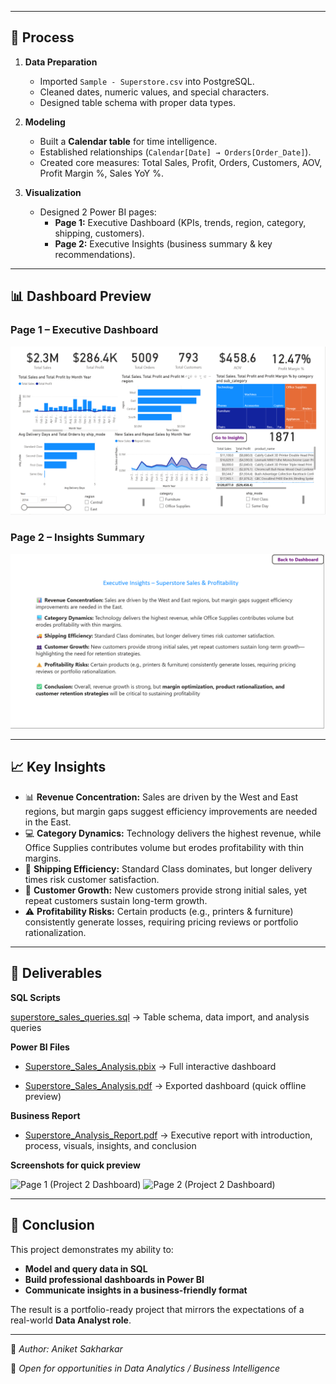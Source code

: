 
---

## 🔑 Process
1. **Data Preparation**
   
   - Imported `Sample - Superstore.csv` into PostgreSQL.  
   - Cleaned dates, numeric values, and special characters.  
   - Designed table schema with proper data types.  

3. **Modeling**

   - Built a **Calendar table** for time intelligence.  
   - Established relationships (`Calendar[Date] → Orders[Order_Date]`).  
   - Created core measures: Total Sales, Profit, Orders, Customers, AOV, Profit Margin %, Sales YoY %.  

5. **Visualization**

   - Designed 2 Power BI pages:  
     - **Page 1:** Executive Dashboard (KPIs, trends, region, category, shipping, customers).  
     - **Page 2:** Executive Insights (business summary & key recommendations).  

---

## 📊 Dashboard Preview

### Page 1 – Executive Dashboard
![Dashboard Screenshot](Page_1_Dashboard.png)

### Page 2 – Insights Summary
![Insights Screenshot](Page_2_Dashboard.png)

---

## 📈 Key Insights
- 📊 **Revenue Concentration:** Sales are driven by the West and East regions, but margin gaps suggest efficiency improvements are needed in the East.  
- 💻 **Category Dynamics:** Technology delivers the highest revenue, while Office Supplies contributes volume but erodes profitability with thin margins.  
- 🚚 **Shipping Efficiency:** Standard Class dominates, but longer delivery times risk customer satisfaction.  
- 👥 **Customer Growth:** New customers provide strong initial sales, yet repeat customers sustain long-term growth.  
- ⚠️ **Profitability Risks:** Certain products (e.g., printers & furniture) consistently generate losses, requiring pricing reviews or portfolio rationalization.  

---

## 📑 Deliverables

 **SQL Scripts**
  
 [superstore_sales_queries.sql](sql/superstore_sales_queries.sql)   → Table schema, data import, and analysis queries 

 **Power BI Files**  
 
  - [Superstore_Sales_Analysis.pbix](Project2_Sales_&_Revenue_Performance_Dashboard.pbix)   → Full interactive dashboard
    
  - [Superstore_Sales_Analysis.pdf](Sales_&_Revenue_Performance_Dashboard.pdf)   → Exported dashboard (quick offline preview)  


**Business Report**  
  - [Superstore_Analysis_Report.pdf](Superstore_Sales_Analysis_Report.pdf) → Executive report with introduction, process, visuals, insights, and conclusion


  **Screenshots for quick preview**

  <img width="1881" height="1007" alt="Page 1 (Project 2 Dashboard)" src="https://github.com/user-attachments/assets/5d46625e-983d-47f8-a302-3ee4fdf83aac" />
  <img width="1795" height="997" alt="Page 2 (Project 2 Dashboard)" src="https://github.com/user-attachments/assets/3dc0e5cc-e64c-4d5b-8f2f-b023282c01ab" />



---

## 🏁 Conclusion
This project demonstrates my ability to:  
- **Model and query data in SQL**  
- **Build professional dashboards in Power BI**  
- **Communicate insights in a business-friendly format**  

The result is a portfolio-ready project that mirrors the expectations of a real-world **Data Analyst role**.  

---


📌 *Author: Aniket Sakharkar*  

💼 *Open for opportunities in Data Analytics / Business Intelligence*  
